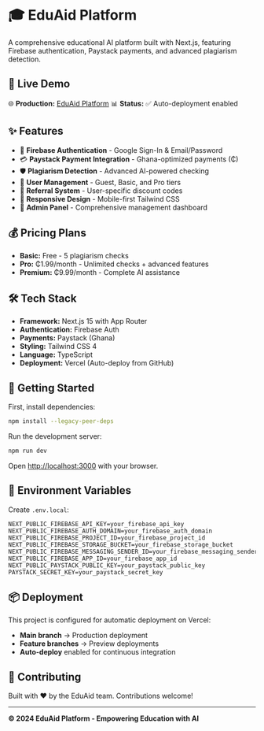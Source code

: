 # 🎓 EduAid Platform

A comprehensive educational AI platform built with Next.js, featuring Firebase authentication, Paystack payments, and advanced plagiarism detection.

## 🚀 Live Demo

🌐 **Production:** [EduAid Platform](https://eduaid-androidnega.vercel.app)
📊 **Status:** ✅ Auto-deployment enabled

## ✨ Features

- 🔐 **Firebase Authentication** - Google Sign-In & Email/Password
- 💳 **Paystack Payment Integration** - Ghana-optimized payments (₵)
- 🛡️ **Plagiarism Detection** - Advanced AI-powered checking
- 👥 **User Management** - Guest, Basic, and Pro tiers
- 🎯 **Referral System** - User-specific discount codes
- 📱 **Responsive Design** - Mobile-first Tailwind CSS
- 🔧 **Admin Panel** - Comprehensive management dashboard

## 💰 Pricing Plans

- **Basic:** Free - 5 plagiarism checks
- **Pro:** ₵1.99/month - Unlimited checks + advanced features
- **Premium:** ₵9.99/month - Complete AI assistance

## 🛠️ Tech Stack

- **Framework:** Next.js 15 with App Router
- **Authentication:** Firebase Auth
- **Payments:** Paystack (Ghana)
- **Styling:** Tailwind CSS 4
- **Language:** TypeScript
- **Deployment:** Vercel (Auto-deploy from GitHub)

## 🚀 Getting Started

First, install dependencies:

```bash
npm install --legacy-peer-deps
```

Run the development server:

```bash
npm run dev
```

Open [http://localhost:3000](http://localhost:3000) with your browser.

## 🔧 Environment Variables

Create `.env.local`:

```env
NEXT_PUBLIC_FIREBASE_API_KEY=your_firebase_api_key
NEXT_PUBLIC_FIREBASE_AUTH_DOMAIN=your_firebase_auth_domain
NEXT_PUBLIC_FIREBASE_PROJECT_ID=your_firebase_project_id
NEXT_PUBLIC_FIREBASE_STORAGE_BUCKET=your_firebase_storage_bucket
NEXT_PUBLIC_FIREBASE_MESSAGING_SENDER_ID=your_firebase_messaging_sender_id
NEXT_PUBLIC_FIREBASE_APP_ID=your_firebase_app_id
NEXT_PUBLIC_PAYSTACK_PUBLIC_KEY=your_paystack_public_key
PAYSTACK_SECRET_KEY=your_paystack_secret_key
```

## 📦 Deployment

This project is configured for automatic deployment on Vercel:

- **Main branch** → Production deployment
- **Feature branches** → Preview deployments
- **Auto-deploy** enabled for continuous integration

## 🤝 Contributing

Built with ❤️ by the EduAid team. Contributions welcome!

---

**© 2024 EduAid Platform - Empowering Education with AI**
